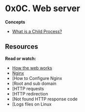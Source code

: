 
# 0x0C. Web server

**Concepts**
- [What is a Child Process?](https://intranet.alxswe.com/concepts/110)

## Resources

**Read or watch:**
- [How the web works](https://intranet.alxswe.com/rltoken/6TI3HiyFdwrbXWKVF24Gxw)
- [Nginx](https://intranet.alxswe.com/rltoken/vkVMGlaf39j2DWAQWzo6EA)
- [How to Configure Nginx
- [Root and sub domain
- [HTTP requests
- [HTTP redirection
- [Not found HTTP response code
- [Logs files on Linux

